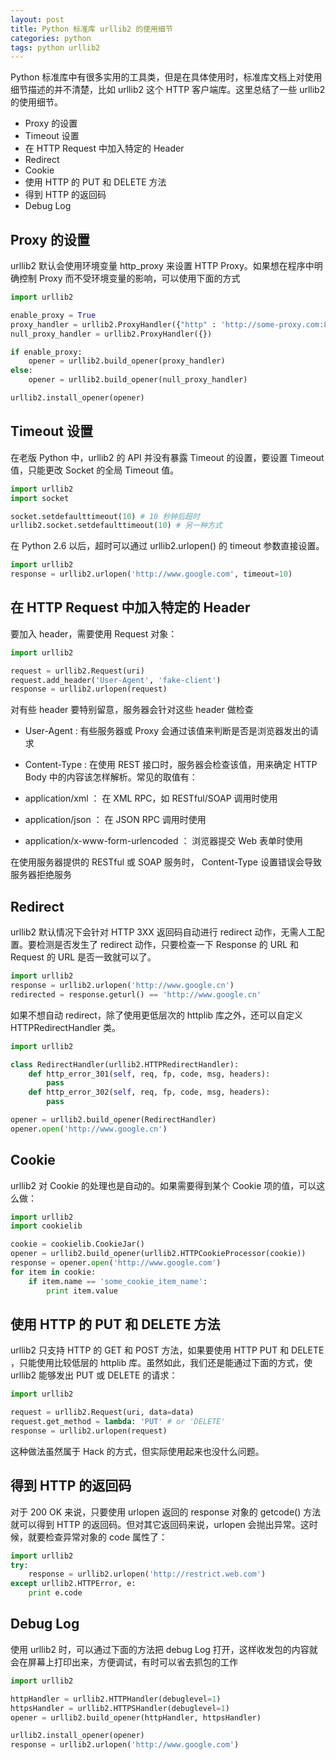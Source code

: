 ```yaml
---
layout: post
title: Python 标准库 urllib2 的使用细节
categories: python
tags: python urllib2
---
```


Python 标准库中有很多实用的工具类，但是在具体使用时，标准库文档上对使用细节描述的并不清楚，比如 urllib2 这个 HTTP 客户端库。这里总结了一些 urllib2 的使用细节。

- Proxy 的设置
- Timeout 设置
- 在 HTTP Request 中加入特定的 Header
- Redirect
- Cookie
- 使用 HTTP 的 PUT 和 DELETE 方法
- 得到 HTTP 的返回码
- Debug Log

<!-- more -->

## Proxy 的设置

urllib2 默认会使用环境变量 http_proxy 来设置 HTTP Proxy。如果想在程序中明确控制 Proxy 而不受环境变量的影响，可以使用下面的方式

```python
import urllib2

enable_proxy = True
proxy_handler = urllib2.ProxyHandler({"http" : 'http://some-proxy.com:8080'})
null_proxy_handler = urllib2.ProxyHandler({})

if enable_proxy:
    opener = urllib2.build_opener(proxy_handler)
else:
    opener = urllib2.build_opener(null_proxy_handler)

urllib2.install_opener(opener)
```

## Timeout 设置

在老版 Python 中，urllib2 的 API 并没有暴露 Timeout 的设置，要设置 Timeout 值，只能更改 Socket 的全局 Timeout 值。

```python
import urllib2
import socket

socket.setdefaulttimeout(10) # 10 秒钟后超时
urllib2.socket.setdefaulttimeout(10) # 另一种方式
```
在 Python 2.6 以后，超时可以通过 urllib2.urlopen() 的 timeout 参数直接设置。
```python
import urllib2
response = urllib2.urlopen('http://www.google.com', timeout=10)
```

## 在 HTTP Request 中加入特定的 Header

要加入 header，需要使用 Request 对象：

```python
import urllib2

request = urllib2.Request(uri)
request.add_header('User-Agent', 'fake-client')
response = urllib2.urlopen(request)
```

对有些 header 要特别留意，服务器会针对这些 header 做检查

- User-Agent : 有些服务器或 Proxy 会通过该值来判断是否是浏览器发出的请求

- Content-Type : 在使用 REST 接口时，服务器会检查该值，用来确定 HTTP Body 中的内容该怎样解析。常见的取值有：

- application/xml ： 在 XML RPC，如 RESTful/SOAP 调用时使用
- application/json ： 在 JSON RPC 调用时使用
- application/x-www-form-urlencoded ： 浏览器提交 Web 表单时使用

在使用服务器提供的 RESTful 或 SOAP 服务时， Content-Type 设置错误会导致服务器拒绝服务

## Redirect

urllib2 默认情况下会针对 HTTP 3XX 返回码自动进行 redirect 动作，无需人工配置。要检测是否发生了 redirect 动作，只要检查一下 Response 的 URL 和 Request 的 URL 是否一致就可以了。

```python
import urllib2
response = urllib2.urlopen('http://www.google.cn')
redirected = response.geturl() == 'http://www.google.cn'
```

如果不想自动 redirect，除了使用更低层次的 httplib 库之外，还可以自定义 HTTPRedirectHandler 类。

```python
import urllib2

class RedirectHandler(urllib2.HTTPRedirectHandler):
    def http_error_301(self, req, fp, code, msg, headers):
        pass
    def http_error_302(self, req, fp, code, msg, headers):
        pass

opener = urllib2.build_opener(RedirectHandler)
opener.open('http://www.google.cn')
```

## Cookie

urllib2 对 Cookie 的处理也是自动的。如果需要得到某个 Cookie 项的值，可以这么做：

```python
import urllib2
import cookielib

cookie = cookielib.CookieJar()
opener = urllib2.build_opener(urllib2.HTTPCookieProcessor(cookie))
response = opener.open('http://www.google.com')
for item in cookie:
    if item.name == 'some_cookie_item_name':
        print item.value
```

## 使用 HTTP 的 PUT 和 DELETE 方法

urllib2 只支持 HTTP 的 GET 和 POST 方法，如果要使用 HTTP PUT 和 DELETE ，只能使用比较低层的 httplib 库。虽然如此，我们还是能通过下面的方式，使 urllib2 能够发出 PUT 或 DELETE 的请求：

```python
import urllib2

request = urllib2.Request(uri, data=data)
request.get_method = lambda: 'PUT' # or 'DELETE'
response = urllib2.urlopen(request)
```

这种做法虽然属于 Hack 的方式，但实际使用起来也没什么问题。

## 得到 HTTP 的返回码

对于 200 OK 来说，只要使用 urlopen 返回的 response 对象的 getcode() 方法就可以得到 HTTP 的返回码。但对其它返回码来说，urlopen 会抛出异常。这时候，就要检查异常对象的 code 属性了：

```python
import urllib2
try:
    response = urllib2.urlopen('http://restrict.web.com')
except urllib2.HTTPError, e:
    print e.code
```

## Debug Log

使用 urllib2 时，可以通过下面的方法把 debug Log 打开，这样收发包的内容就会在屏幕上打印出来，方便调试，有时可以省去抓包的工作

```python
import urllib2

httpHandler = urllib2.HTTPHandler(debuglevel=1)
httpsHandler = urllib2.HTTPSHandler(debuglevel=1)
opener = urllib2.build_opener(httpHandler, httpsHandler)

urllib2.install_opener(opener)
response = urllib2.urlopen('http://www.google.com')
```